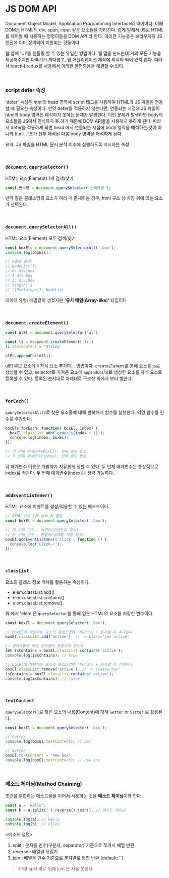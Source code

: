 # JS DOM API

Document Object Model, Application Programming Interface의 약어이다. 이때 DOM은 HTML의 div, span, input 같은 요소들을 가리킨다. 쉽게 말해서 JS로 HTML를 제어할 때 사용하는 명령어들을 DOM API 라 한다. 이러한 기능들은 브라우저의 JS 엔진에 이미 정의되어 지원되는 것들이다.

웹 앱에 'UI'를 핸들링 할 수 있는 유일한 방법이다. 웹 앱을 만드는데 거의 모든 기능을 제공해주지만 다루기가 까다롭고, 웹 애플리케이션 제작에 최적화 되어 있지 않다. 따라서 react나 redux를 사용해서 이러한 불편함들을 해결할 수 있다.

<br>

### script defer 속성

'defer' 속성은 html의 head 영역에 script 태그를 사용하여 HTML과 JS 파일을 연동할 때 필요한 속성이다. 만약 defer을 적용하지 않는다면, 연동되는 시점에 JS 파일이 html의 body 영역은 해석하지 못하는 문제가 발생한다. 이런 문제가 발생하면 body의 요소들을 JS에서 인식하지 못 하기 때문에 DOM API들을 사용하지 못하게 된다. 따라서 defer을 적용하게 되면 head 에서 연동되는 시점에 body 영역을 해석하는 것이 아니라 html 구조가 전부 해석된 다음 body 영역을 해석하게 된다

요약: JS 파일을 HTML 문서 분석 이후에 실행하도록 지시하는 속성

<br>

### `document.querySelector()`

HTML 요소(Element) 1개 검색/찾기

```javascript
const 변수명 = document.querySelector('선택자명');
```

만약 같은 클래스명의 요소가 여러 개 존재하는 경우, html 구조 상 가장 위에 있는 요소가 선택된다.

<br>

### `document.querySelectorAll()`

HTML 요소(Element) 모두 검색/찾기

```javascript
const boxEls = document.querySelectorAll('.box');
console.log(boxEls);

// <콘솔 출력>
// NodeList(3)
// 0: div.box
// 1 div.box
// 2: div.box
// length: 3
// [[Prototype]]: NodeList
```

데이터 유형: 배열같이 생겼지만 **'유사 배열(Array-like)'** 타입이다

<br>

### `document.createElement()`

```javascript
const ulEl = document.querySelector('ul')

const li = document.createElement('li')
li.textContent = 'String'

ulEl.appendChild(li)
```
ulEl 부모 요소에 li 자식 요소 추가하는 방법이다. `createElement`를 통해 요소를 js로 생성할 수 있고, selector로 가져온 요소에 `appendChild`로 생성한 요소를 자식 요소로 등록할 수 있다. 등록된 순서대로 차례대로 구조상 위에서 부터 쌓인다.

<br>

### `forEach()`

`querySelectorAll()`로 찾은 요소들에 대해 반복해서 함수를 실행한다. 익명 함수를 인수로 추가한다.

```javascript
boxEls.forEach( function( boxEl, index) {
  boxEl.classList.add(`order-${index + 1}`);
  console.log(index, boxEl);
});

// 첫 번째 매개변수(boxEl): 반복 중인 요소
// 두 번째 매개변수(index): 반복 중인 번호
```

각 매개변수 이름은 개발자가 자유롭게 정할 수 있다. 두 번재 매개변수는 통상적으로 index로 적는다. 두 번째 매개변수(index)는 생략 가능하다.

<br>

### `addEventListener()`

HTML 요소에 이벤트를 생성/적용할 수 있는 메소드이다.


```javascript
// HTML 요소 1개 검색 및 할당
const boxEl = document.querySelector('.box');

// 첫 번째 인수 - 이벤트(이벤트의 정보)
// 두 번째 인수 - 핸들러(실행할 익명 함수)
boxEl.addEventListener('click', function () {
  console.log('Click~!');
});
```

<br>

### `classList`

요소의 클래스 정보 객체를 활용하는 속성이다.

- elem.classList.add()
- elem.classList.contains()
- elem.classList.remove()

위 에서 'elem'은 `querySelector`를 통해 얻은 HTML의 요소를 저장한 변수이다.

```javascript
const boxEl = document.querySelector('.box');

// boxEl에 해당하는 요소의 클래스명에 '띄어쓰기 + 문자열'이 추가된다.
boxEl.classList.add('active'); // -> class="box active"

// 클래스명에 해당 문자열이 포함되어 있는지.
let isContains = boxEl.classList.contains('active');
console.log(isContains); // true

// boxEl에 해당하는 요소의 클래스명에 '띄어쓰기 + 문자열'이 삭제된다. 
boxEl.classList.remove('active'); // -> class="box"
isContains = boxEl.classList.contains('active');
console.log(isContains); // false
```

<br>

### `textContent`

`querySelector()`로 찾은 요소의 내용(Content)에 대해 `Getter` or `Setter` 로 활용된다.

```javascript
const boxEl = document.querySelector('.box');

// Getter
console.log(boxEl.textContent); // box

// Setter
boxEl.textContent = 'new box'
console.log(boxEl.textContent); // new box
```

<br>

### 메소드 체이닝(Method Chaining)

조건을 부합하는 메소드들을 이어서 사용하는 것을 **메소드 체이닝**이라 한다.

```Javascript
const a = 'Hello';
const b = a.split('').reverse().join(); // 메소드 체이닝

console.log(a); // Hello
console.log(b); // olleH
```

<메소드 설명>
1. split : 문자를 인수(구분자, separator) 기준으로 쪼개서 배열 반환
2. reverse : 배열을 뒤집기
3. join : 배열을 인수 기준으로 문자열로 병합 반환 (default: '')

> 주의❗️ split 바로 뒤에 join 은 사용 못한다.